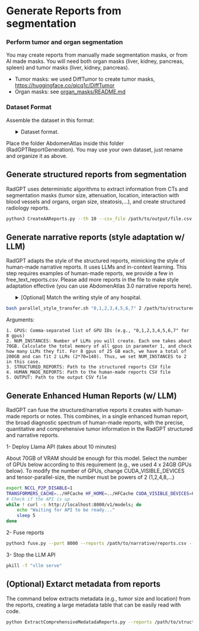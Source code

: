 # Generate Reports from segmentation

### Perform tumor and organ segmentation

You may create reports from manually made segmentation masks, or from AI made masks. You will need both organ masks (liver, kidney, pancreas, spleen) and tumor masks (liver, kidney, pancreas).

- Tumor masks: we used DiffTumor to create tumor masks, https://huggingface.co/qicq1c/DiffTumor
- Organ masks: see [organ_masks/README.md](organ_masks/README.md)

### Dataset Format

Assemble the dataset in this format:

<details>
<summary style="margin-left: 25px;">Dataset format.</summary>
<div style="margin-left: 25px;">

```
/path/to/dataset/
├── BDMAP_A0000001
|    ├── ct.nii.gz
│    └── segmentations
│          ├── liver_tumor.nii.gz
│          ├── kidney_tumor.nii.gz
│          ├── pancreas_tumor.nii.gz
│          ├── aorta.nii.gz
│          ├── gall_bladder.nii.gz
│          ├── kidney_left.nii.gz
│          ├── kidney_right.nii.gz
│          ├── liver.nii.gz
│          ├── pancreas.nii.gz
│          └──...
├── BDMAP_A0000002
|    ├── ct.nii.gz
│    └── segmentations
│          ├── liver_tumor.nii.gz
│          ├── kidney_tumor.nii.gz
│          ├── pancreas_tumor.nii.gz
│          ├── aorta.nii.gz
│          ├── gall_bladder.nii.gz
│          ├── kidney_left.nii.gz
│          ├── kidney_right.nii.gz
│          ├── liver.nii.gz
│          ├── pancreas.nii.gz
│          └──...
...
```
</div>
</details>

Place the folder AbdomenAtlas inside this folder (RadGPTReportGeneration). You may use your own dataset, just rename and organize it as above.

## Generate structured reports from segmentation
RadGPT uses deterministic algorithms to extract information from CTs and segmentation masks (tumor size, attenuation, location, interaction with blood vessels and organs, organ size, steatosis,...), and create structured radiology reports.

```bash
python3 CreateAAReports.py --th 10 --csv_file /path/to/output/file.csv --num_workers 10 --dataset custom --ct_folder /path/to/dataset/ --mask_folder /path/to/dataset/
```

## Generate narrative reports (style adaptation w/ LLM)
RadGPT adapts the style of the structured reports, mimicking the style of human-made narrative reports. It uses LLMs and in-context learning. This step requires examples of human-made reports, we provide a few in free_text_reports.csv. Please add more reports in the file to make style adaptation effective (you can use AbdomenAtlas 3.0 narrative reports here).
<details>
<summary style="margin-left: 25px;">[Optional] Match the writing style of any hospital.</summary>
<div style="margin-left: 25px;">
    
If you substitute free_text_reports.csv with the reports from any institution, RadGPT will create narrative reports in the style of that institution. You will need to include in the CSV which are the tumor types found in each of these reports. You can extract this information using LLMs (see [evaluate_reports/README.md](evaluate_reports/README.md)).
</div>
</details>


```bash
bash parallel_style_transfer.sh "0,1,2,3,4,5,6,7" 2 /path/to/structured_reports.csv free_text_reports.csv /path/to/output.csv
```

Arguments:
```
1. GPUS: Comma-separated list of GPU IDs (e.g., "0,1,2,3,4,5,6,7" for 8 gpus)
2. NUM_INSTANCES: Number of LLMs you will create. Each one takes about 70GB. Calculate the total memory of all gpus in parameter 1, and check how many LLMs they fit. For 8 gpus of 25 GB each, we have a total of 200GB and can fit 2 LLMs (2*70=140). Thus, we set NUM_INSTANCES to 2 in this case.
3. STRUCTURED_REPORTS: Path to the structured reports CSV file
4. HUMAN_MADE_REPORTS: Path to the human-made reports CSV file
5. OUTPUT: Path to the output CSV file
```


## Generate Enhanced Human Reports (w/ LLM)
RadGPT can fuse the structured/narrative reports it creates with human-made reports or notes. This combines, in a single enhanced human report, the broad diagnostic spectrum of human-made reports, with the precise, quantitative and comprehensive tumor information in the RadGPT structured and narrative reports.


1- Deploy Llama API (takes about 10 minutes)

About 70GB of VRAM should be enough for this model. Select the number of GPUs below according to this requirement (e.g., we used 4 x 24GB GPUs below). To modify the number of GPUs, change CUDA_VISIBLE_DEVICES and tensor-parallel-size, the number must be powers of 2 (1,2,4,8,...)
```bash
export NCCL_P2P_DISABLE=1
TRANSFORMERS_CACHE=../HFCache HF_HOME=../HFCache CUDA_VISIBLE_DEVICES=0,1,2,3 vllm serve "hugging-quants/Meta-Llama-3.1-70B-Instruct-AWQ-INT4" --dtype=half --tensor-parallel-size 4 --gpu_memory_utilization 0.9 --port 8000 --max_model_len 120000 --enforce-eager > API.log 2>&1 &
# Check if the API is up
while ! curl -s http://localhost:8000/v1/models; do
    echo "Waiting for API to be ready..."
    sleep 5
done
```

2- Fuse reports

```bash
python3 fuse.py --port 8000 --reports /path/to/narrative/reports.csv --radiology_notes AbdomenAtlasRadiologistsNotes.csv --output fusion_reports.csv
```

3- Stop the LLM API

```bash
pkill -f "vllm serve"
```

## (Optional) Extarct metadata from reports

The command below extracts metadata (e.g., tumor size and location) from the reports, creating a large metadata table that can be easily read with code.

```bash
python ExtractComprehensiveMedatadaReports.py --reports /path/to/structured_reports.csv --output reports_and_metadata.csv
```
